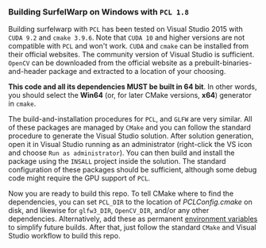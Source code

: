 ### Building SurfelWarp on Windows with `PCL 1.8`

Building surfelwarp with `PCL` has been tested on Visual Studio 2015 with `CUDA 9.2`  and `cmake 3.9.6`. Note that `CUDA 10` and higher versions are not compatible with `PCL` and won't work.  `CUDA` and `cmake` can be installed from their official websites. The community version of Visual Studio is sufficient. `OpenCV` can be downloaded from the official website as a prebuilt-binaries-and-header package and extracted to a location of your choosing. 

**This code and all its dependencies MUST be built in 64 bit**. In other words, you should select the **Win64** (or, for later CMake versions, **x64**) generator in `cmake`.

The build-and-installation procedures for `PCL`, and `GLFW` are very similar. All of these packages are managed by `CMake` and you can follow the standard procedure to generate the Visual Studio solution. After solution generation, open it in Visual Studio running as an administrator (right-click the VS icon and choose `Run as administrator`). You can then build and install the package using the `INSALL` project inside the solution. The standard configuration of these packages should be sufficient, although some debug code might require the GPU support of `PCL`.

Now you are ready to build this repo. To tell CMake where to find the dependencies, you can set `PCL_DIR` to the location of _PCLConfig.cmake_ on disk, and likewise for `glfw3_DIR`, `OpenCV_DIR`, and/or any other dependencies. Alternatively, add these as permanent [environment variables](https://www.architectryan.com/2018/08/31/how-to-change-environment-variables-on-windows-10/) to simplify future builds.  After that, just follow the standard `CMake` and Visual Studio workflow to build this repo. 

 

